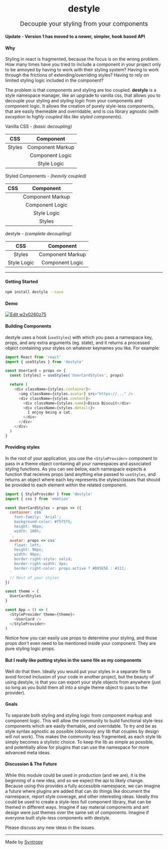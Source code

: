 <p align="center" style="color: #343a40">
  <h1 align="center">destyle</h1>
</p>
<p align="center" style="font-size: 1.2rem;">Decouple your styling from your components</p>

#### Update - Version 1 has moved to a newer, simpler, hook based API

#### Why

Styling in react is fragmented, because the focus is on the wrong problem. How many times have you tried to include a component in your project only to be annoyed by having to work with their styling system? Having to work through the frictions of extending/overriding styles? Having to rely on limited styling logic included in the component?

The problem is that components and styling are too coupled. **destyle** is a style namespace manager, like an upgrade to vanilla css, that allows you to decouple your styling and _styling logic_ from your components and component logic. It allows the creation of purely style-less components, that are easily themeable and overridable, and is css library agnostic (_with exception to highly coupled libs like styled components_).

Vanilla CSS - _(basic decoupling)_

|  CSS   |    Component     |
| :----: | :--------------: |
| Styles | Component Markup |
|        | Component Logic  |
|        |   Style Logic    |

Styled Components - _(heavily coupled)_

| CSS |    Component     |
| :-: | :--------------: |
|     | Component Markup |
|     | Component Logic  |
|     |   Style Logic    |
|     |      Styles      |

destyle - _(complete decoupling)_

|     CSS     |    Component     |
| :---------: | :--------------: |
|   Styles    | Component Markup |
| Style Logic | Component Logic  |

---

#### Getting Started

```bash
npm install destyle --save
```

#### Demo

[![Edit w2x0260z75](https://codesandbox.io/static/img/play-codesandbox.svg)](https://codesandbox.io/s/w2x0260z75)

#### Building Components

destyle uses a hook (`useStyles`) with which you pass a namespace key, props, and any extra arguments (eg. state), and it returns a processed object containing your styles on whatever keynames you like. For example:

```javascript
import React from 'react'
import { useStyles } from 'destyle'

const UserCard = props => {
  const [styles] = useStyles('UserCardStyles', props)

  return (
    <div className={styles.container}>
      <img className={styles.avatar} src="https://..." />
      <div className={styles.content}>
        <div className={styles.name}>Disco Biscuit</div>
        <div className={styles.details}>
          I enjoy being a cat.
        </div>
      </div>
    </div>
  )
}
```

#### Providing styles

In the root of your application, you use the `<StyleProvider>` component to pass in a theme object containing all your namespaces and associated styling functions. As you can see below, each namespace expects a function that receives props (and anything else passed to `useStyles`, and returns an object where each key represents the styles/classes that should be provided to each element within the related component.

```javascript
import { StyleProvider } from 'destyle'
import { css } from 'emotion'

const UserCardStyles = props => ({
  container: css`
    font-family: 'Arial';
    background-color: #f5f5f5;
    height: 96px;
    width: 100%;
  `,
  avatar: props => css`
    float: left;
    height: 96px;
    width: 96px;
    border-right-style: solid;
    border-right-width: 4px;
    border-right-color: props.active ? #D05E5E : #111;
  `
  // Rest of your styles
})

const theme = {
  UserCardStyles
}

const App = () => (
  <StyleProvider theme={theme}>
    <UserCard />
  </StyleProvider>
)
```

Notice how you can easily use props to determine your styling, and those props don't even need to be mentioned inside your component. They are pure styling logic props.

#### But I really like putting styles in the same file as my components

Well do that then. Ideally you would put your styles in a separate file to avoid forced inclusion of your code in another project, but the beauty of using destyle, is that you can export your style objects from anywhere (just so long as you build them all into a single theme object to pass to the provider).

#### Goals

To separate both styling and styling logic from component markup and component logic. This will allow the community to build functional style-less components which are easily themable, and overridable. To try and be as style syntax agnostic as possible (obviously any lib that couples by design will not work). This makes the community less fragmented, as each style lib simply becomes a stylistic choice. To keep the lib as simple as possible, and potentially allow for plugins that can use the namespace for more advanced meta ideas.

#### Discussion & The Future

While this module could be used in production (and we are), it is the beginning of a new idea, and so we expect the api to likely change. Because using this provides a fully accessible namespace, we can imagine a future where plugins are added that can do things like document the namespace, report style coverage, and other interesting ideas. Ideally this could be used to create a style-less full component library, that can be themed in different ways. Imagine if say material components and ant design were just themes over the same set of components. Imagine if everyone built style-less components with destyle.

Please discuss any new ideas in the issues.

---

Made by [Syntropy](https://www.syntropy.xyz)
